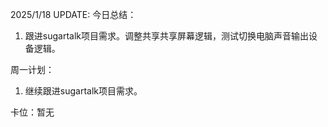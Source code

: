 2025/1/18 UPDATE:
今日总结：
1. 跟进sugartalk项目需求。调整共享共享屏幕逻辑，测试切换电脑声音输出设备逻辑。

周一计划：
1. 继续跟进sugartalk项目需求。

卡位：暂无